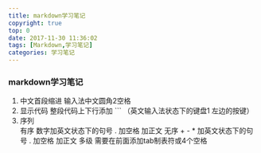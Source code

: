 ```yaml
---
title: markdown学习笔记
copyright: true
top: 0
date: 2017-11-30 11:36:02
tags: [Markdown,学习笔记]
categories: 学习笔记
---
```


### markdown学习笔记



1. 中文首段缩进 输入法中文圆角2空格
2. 显示代码  整段代码上下行添加  ```  （英文输入法状态下的键盘1 左边的按键）
3. 序列  
   有序  数字加英文状态下的句号 .  加空格 加正文
   无序  + - * 加英文状态下的句号 .  加空格 加正文
   多级  需要在前面添加tab制表符或4个空格​
